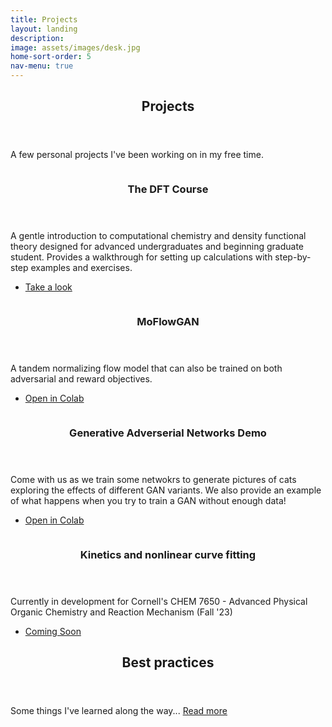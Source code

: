 ```yaml
---
title: Projects
layout: landing
description: 
image: assets/images/desk.jpg
home-sort-order: 5
nav-menu: true
---
```


<!-- Main -->
<div id="main">

<!-- One -->
<section id="one">
    <div class="inner">
        <header class="major">
            <h2>Projects</h2>
        </header>
        <p>A few personal projects I've been working on in my free time.
        </p>
    </div>
</section>

<!-- Two -->
<section id="two" class="spotlights">
    <section>
        <a href="https://thisisntnathan.github.io/dftCourse/introduction.html" target="_blank" class="image">
            <img src="{% link assets/images/teaching/graph.jpg %}" alt="" data-position="center center" />
        </a>
        <div class="content">
            <div class="inner">
                <header class="major">
                    <h3>The DFT Course</h3>
                </header>
                <p> A gentle introduction to computational chemistry and density functional theory designed for advanced undergraduates and beginning graduate student. Provides a walkthrough for setting up calculations with step-by-step examples and exercises.
                </p>
                <ul class="actions">
                    <li><a href="https://thisisntnathan.github.io/dftCourse/introduction.html" target="_blank" class="button next">Take a look</a></li>
                </ul>
            </div>
        </div>
    </section>
    <section>
        <a href="https://colab.research.google.com/github/thisisntnathan/MoFlowGAN/blob/main/evaluate.ipynb" target="_blank" class="image">
            <img src="{% link assets/images/teaching/MoFlowGAN.png %}" alt="" data-position="top center" />
        </a>
        <div class="content">
            <div class="inner">
                <header class="major">
                    <h3>MoFlowGAN</h3>
                </header>
                <p> A tandem normalizing flow model that can also be trained on both adversarial and reward objectives.
                </p>
                <ul class="actions">
                    <li><a href="https://colab.research.google.com/github/thisisntnathan/MoFlowGAN/blob/main/evaluate.ipynb" target="_blank" class="button">Open in Colab</a></li>
                </ul>
            </div>
        </div>
    </section>
    <section>
        <a href="https://colab.research.google.com/drive/1qgzFJJMkgNjBxhQJs3cLhfCjTVWmdaAw?usp=sharing" target="_blank" class="image">
            <img src="{% link assets/images/teaching/GANsDemo.png %}" alt="" data-position="top center" />
        </a>
        <div class="content">
            <div class="inner">
                <header class="major">
                    <h3>Generative Adverserial Networks Demo</h3>
                </header>
                <p> Come with us as we train some netwokrs to generate pictures of cats exploring the effects of different GAN variants. We also provide an example of what happens when you try to train a GAN without enough data!
                </p>
                <ul class="actions">
                    <li><a href="https://colab.research.google.com/drive/1qgzFJJMkgNjBxhQJs3cLhfCjTVWmdaAw?usp=sharing" target="_blank" class="button">Open in Colab</a></li>
                </ul>
            </div>
        </div>
    </section>
    <section>
        <a href="" target="_blank" class="image">
            <img src="{% link assets/images/teaching/chemical-kinetics.jpg %}" alt="" data-position="top center" />
        </a>
        <div class="content">
            <div class="inner">
                <header class="major">
                    <h3>Kinetics and nonlinear curve fitting</h3>
                </header>
                <p>Currently in development for Cornell's CHEM 7650 - Advanced Physical Organic Chemistry and Reaction Mechanism (Fall '23)
                </p>
                <ul class="actions">
                    <li><a href="" target="_blank" class="button">Coming Soon</a></li>
                </ul>
            </div>
        </div>
    </section>
</section>

<!-- One -->
<section id="one">
    <div class="inner">
        <header class="major">
            <h2>Best practices</h2>
        </header>
        <p>Some things I've learned along the way... <a href='/thoughts/best.html'>Read more</a>
        </p>
    </div>
</section>
